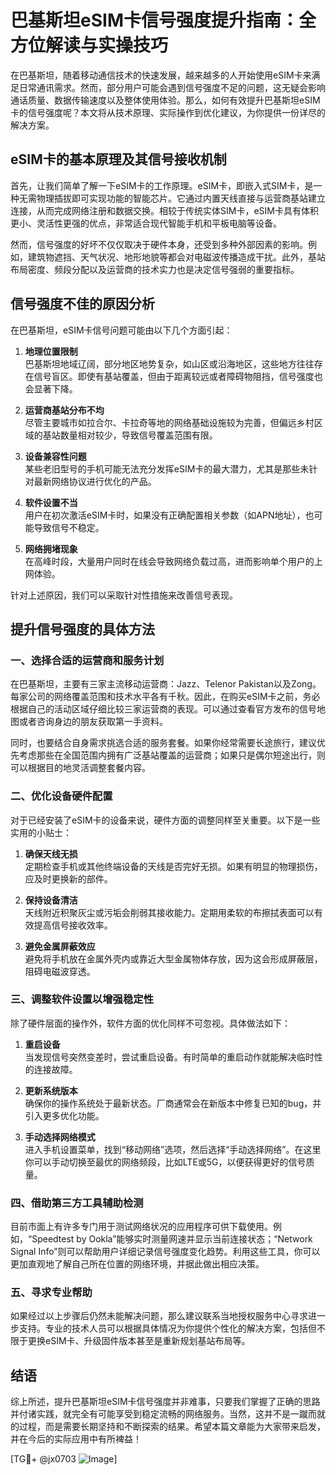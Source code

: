 # 巴基斯坦eSIM卡信号强度提升指南：全方位解读与实操技巧

在巴基斯坦，随着移动通信技术的快速发展，越来越多的人开始使用eSIM卡来满足日常通讯需求。然而，部分用户可能会遇到信号强度不足的问题，这无疑会影响通话质量、数据传输速度以及整体使用体验。那么，如何有效提升巴基斯坦eSIM卡的信号强度呢？本文将从技术原理、实际操作到优化建议，为你提供一份详尽的解决方案。

## eSIM卡的基本原理及其信号接收机制

首先，让我们简单了解一下eSIM卡的工作原理。eSIM卡，即嵌入式SIM卡，是一种无需物理插拔即可实现功能的智能芯片。它通过内置天线直接与运营商基站建立连接，从而完成网络注册和数据交换。相较于传统实体SIM卡，eSIM卡具有体积更小、灵活性更强的优点，非常适合现代智能手机和平板电脑等设备。

然而，信号强度的好坏不仅仅取决于硬件本身，还受到多种外部因素的影响。例如，建筑物遮挡、天气状况、地形地貌等都会对电磁波传播造成干扰。此外，基站布局密度、频段分配以及运营商的技术实力也是决定信号强弱的重要指标。

## 信号强度不佳的原因分析

在巴基斯坦，eSIM卡信号问题可能由以下几个方面引起：

1. **地理位置限制**  
   巴基斯坦地域辽阔，部分地区地势复杂，如山区或沿海地区，这些地方往往存在信号盲区。即使有基站覆盖，但由于距离较远或者障碍物阻挡，信号强度也会显著下降。

2. **运营商基站分布不均**  
   尽管主要城市如拉合尔、卡拉奇等地的网络基础设施较为完善，但偏远乡村区域的基站数量相对较少，导致信号覆盖范围有限。

3. **设备兼容性问题**  
   某些老旧型号的手机可能无法充分发挥eSIM卡的最大潜力，尤其是那些未针对最新网络协议进行优化的产品。

4. **软件设置不当**  
   用户在初次激活eSIM卡时，如果没有正确配置相关参数（如APN地址），也可能导致信号不稳定。

5. **网络拥堵现象**  
   在高峰时段，大量用户同时在线会导致网络负载过高，进而影响单个用户的上网体验。

针对上述原因，我们可以采取针对性措施来改善信号表现。

## 提升信号强度的具体方法

### 一、选择合适的运营商和服务计划

在巴基斯坦，主要有三家主流移动运营商：Jazz、Telenor Pakistan以及Zong。每家公司的网络覆盖范围和技术水平各有千秋。因此，在购买eSIM卡之前，务必根据自己的活动区域仔细比较三家运营商的表现。可以通过查看官方发布的信号地图或者咨询身边的朋友获取第一手资料。

同时，也要结合自身需求挑选合适的服务套餐。如果你经常需要长途旅行，建议优先考虑那些在全国范围内拥有广泛基站覆盖的运营商；如果只是偶尔短途出行，则可以根据目的地灵活调整套餐内容。

### 二、优化设备硬件配置

对于已经安装了eSIM卡的设备来说，硬件方面的调整同样至关重要。以下是一些实用的小贴士：

1. **确保天线无损**  
   定期检查手机或其他终端设备的天线是否完好无损。如果有明显的物理损伤，应及时更换新的部件。

2. **保持设备清洁**  
   天线附近积聚灰尘或污垢会削弱其接收能力。定期用柔软的布擦拭表面可以有效提高信号接收效率。

3. **避免金属屏蔽效应**  
   避免将手机放在金属外壳内或靠近大型金属物体存放，因为这会形成屏蔽层，阻碍电磁波穿透。

### 三、调整软件设置以增强稳定性

除了硬件层面的操作外，软件方面的优化同样不可忽视。具体做法如下：

1. **重启设备**  
   当发现信号突然变差时，尝试重启设备。有时简单的重启动作就能解决临时性的连接故障。

2. **更新系统版本**  
   确保你的操作系统处于最新状态。厂商通常会在新版本中修复已知的bug，并引入更多优化功能。

3. **手动选择网络模式**  
   进入手机设置菜单，找到“移动网络”选项，然后选择“手动选择网络”。在这里你可以手动切换至最优的网络频段，比如LTE或5G，以便获得更好的信号质量。

### 四、借助第三方工具辅助检测

目前市面上有许多专门用于测试网络状况的应用程序可供下载使用。例如，“Speedtest by Ookla”能够实时测量网速并显示当前连接状态；“Network Signal Info”则可以帮助用户详细记录信号强度变化趋势。利用这些工具，你可以更加直观地了解自己所在位置的网络环境，并据此做出相应决策。

### 五、寻求专业帮助

如果经过以上步骤后仍然未能解决问题，那么建议联系当地授权服务中心寻求进一步支持。专业的技术人员可以根据具体情况为你提供个性化的解决方案，包括但不限于更换eSIM卡、升级固件版本甚至是重新规划基站布局等。

## 结语

综上所述，提升巴基斯坦eSIM卡信号强度并非难事，只要我们掌握了正确的思路并付诸实践，就完全有可能享受到稳定流畅的网络服务。当然，这并不是一蹴而就的过程，而是需要长期坚持和不断探索的结果。希望本篇文章能为大家带来启发，并在今后的实际应用中有所裨益！

[TG💪+ @jx0703 ![Image](https://github.com/user-attachments/assets/dbca1d08-cadb-493c-b0ec-ad6f7a83f270)]